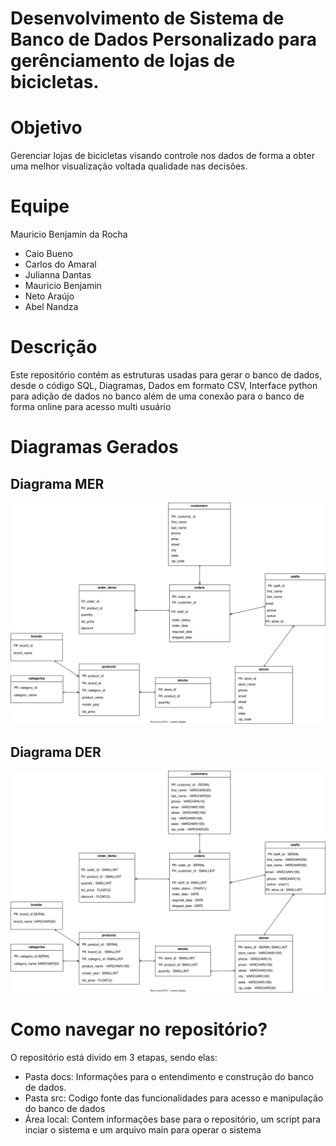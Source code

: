 # Desenvolvimento de Sistema de Banco de Dados Personalizado para gerênciamento de lojas de bicicletas.

# Objetivo
Gerenciar lojas de bicicletas visando controle nos dados de forma a obter uma melhor visualização voltada qualidade nas decisões.
# Equipe

Mauricio Benjamin da Rocha

- Caio Bueno
- Carlos do Amaral
- Julianna Dantas
- Mauricio Benjamin
- Neto Araújo
- Abel Nandza

# Descrição
Este repositório contém as estruturas usadas para gerar o banco de dados, desde o código SQL, Diagramas, Dados em formato CSV, Interface python para adição de dados no banco além de uma conexão para o banco de forma online para acesso multi usuário

# Diagramas Gerados
## Diagrama MER
![MER](docs/diagrams/MER.svg)
## Diagrama DER
![MER](docs/diagrams/DER.svg)

# Como navegar no repositório? 
O repositório está divido em 3 etapas, sendo elas:
- Pasta docs: Informações para o entendimento e construção do banco de dados.
- Pasta src: Codigo fonte das funcionalidades para acesso e manipulação do banco de dados
- Área local: Contem informações base para o repositório, um script para inciar o sistema e um arquivo main para operar o sistema



